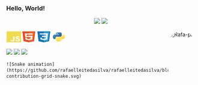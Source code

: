 ### Hello, World!

<div align="center">
  <a style="text-decoration: none;" href="https://github.com/rafaelleitedasilva">
  <img height="150em" src="https://github-readme-stats.vercel.app/api?username=rafaelleitedasilva&show_icons=true&theme=tokyonight&include_all_commits=true&count_private=true"/>
  <img height="150em" src="https://github-readme-stats.vercel.app/api/top-langs/?username=rafaelleitedasilva&layout=compact&langs_count=7&theme=tokyonight"/>
  </a>
</div>
  
  <div style="display: inline_block;" align="center" margin="auto"><br>
  <a style="text-decoration: none;" href="https://github.com/rafaelleitedasilva">
   <img align="left" alt="Rafael-Js" height="30" width="40" src="https://raw.githubusercontent.com/devicons/devicon/master/icons/javascript/javascript-plain.svg">
   <img align="left" alt="Rafael-HTML" height="30" width="40" src="https://raw.githubusercontent.com/devicons/devicon/master/icons/html5/html5-original.svg"> 
   <img align="left"  alt="Rafael-CSS" height="30" width="40" src="https://raw.githubusercontent.com/devicons/devicon/master/icons/css3/css3-original.svg">
   <img align="left" alt="Rafael-Python" height="30" width="40" src="https://raw.githubusercontent.com/devicons/devicon/master/icons/python/python-original.svg">
   </a>
  <img align="right" alt="Rafa-pic" height="150" style="border-radius:50px;" src="https://media.discordapp.net/attachments/944560303067242519/944568302624186368/ezgif.com-gif-maker.gif?width=563&height=563">
  </div>
  <br>
  
  ##
  
  
  <div>
  <a href="https://www.instagram.com/1car0_/" target="_blank"><img src="https://img.shields.io/badge/-Instagram-%23E4405F?style=for-the-badge&logo=instagram&logoColor=white" target="_blank"></a>
 <a href="mailto:rafael.leite.14@hotmail.com" target="_blank"><img src="https://img.shields.io/badge/Microsoft_Outlook-0078D4?style=for-the-badge&logo=microsoft-outlook&logoColor=white" target="_blank"></a> 
  <a href="https://www.linkedin.com/in/rafael-leite-da-silva-10654a222/" target="_blank"><img src="https://img.shields.io/badge/-LinkedIn-%230077B5?style=for-the-badge&logo=linkedin&logoColor=white" target="_blank"><a/>
    
    ![Snake animation](https://github.com/rafaelleitedasilva/rafaelleitedasilva/blob/output/github-contribution-grid-snake.svg)
       
  </div>
